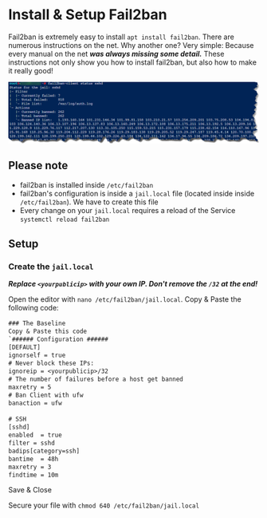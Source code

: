 # Install & Setup Fail2ban
Fail2ban is extremely easy to install ```apt install fail2ban```. There are numerous instructions on the net. Why another one? Very simple: Because every manual on the net ***was always missing some detail.*** These instructions not only show you how to install fail2ban, but also how to make it really good!

![GitHub Logo](/images/fail2ban.png)

## Please note
* fail2ban is installed inside `/etc/fail2ban`
* fail2ban's configuration is inside a `jail.local` file (located inside inside `/etc/fail2ban`). We have to create this file
* Every change on your `jail.local` requires a reload of the Service `systemctl reload fail2ban`

## Setup
### Create the `jail.local`
***Replace `<yourpublicip>` with your own IP. Don't remove the `/32` at the end!***

Open the editor with `nano /etc/fail2ban/jail.local`. Copy & Paste the following code:
```
### The Baseline
Copy & Paste this code
`###### Configuration ######
[DEFAULT]
ignorself = true
# Never block these IPs:
ignoreip = <yourpublicip>/32
# The number of failures before a host get banned
maxretry = 5
# Ban Client with ufw
banaction = ufw

# SSH
[sshd]
enabled  = true
filter = sshd
badips[category=ssh]
bantime  = 48h
maxretry = 3
findtime = 10m
```
Save & Close

Secure your file with `chmod 640 /etc/fail2ban/jail.local`
